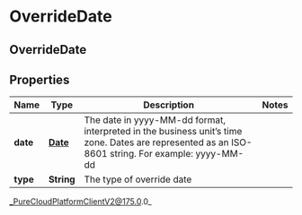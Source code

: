 # OverrideDate

## OverrideDate

## Properties

|Name | Type | Description | Notes|
|------------ | ------------- | ------------- | -------------|
| **date** | [**Date**](Date) | The date in yyyy-MM-dd format, interpreted in the business unit’s time zone. Dates are represented as an ISO-8601 string. For example: yyyy-MM-dd | |
| **type** | **String** | The type of override date | |



_PureCloudPlatformClientV2@175.0.0_
